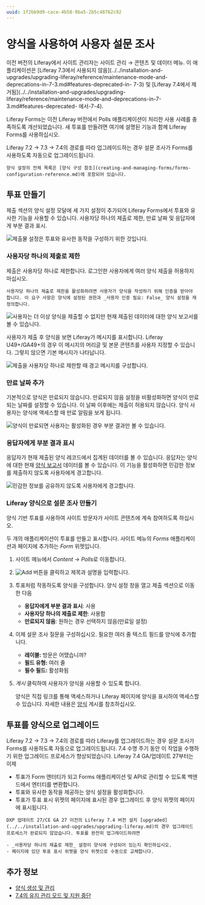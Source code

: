 ```yaml
---
uuid: 1f2bb9d9-cace-4b58-9ba5-2b5c48762c92
---
```


# 양식을 사용하여 사용자 설문 조사

이전 버전의 Liferay에서 사이트 관리자는 사이트 관리 &rarr; 콘텐츠 및 데이터 메뉴. 이 애플리케이션은 [Liferay 7.3에서 사용되지 않음](../../installation-and-upgrades/upgrading-liferay/reference/maintenance-mode-and-deprecations-in-7-3.md#features-deprecated-in- 7-3) 및 [Liferay 7.4에서 제거됨](../../installation-and-upgrades/upgrading-liferay/reference/maintenance-mode-and-deprecations-in-7-3.md#features-deprecated- 에서-7-4).

Liferay Forms는 이전 Liferay 버전에서 Polls 애플리케이션이 처리한 사용 사례를 충족하도록 개선되었습니다. 새 투표를 만들려면 여기에 설명된 기능과 함께 Liferay Forms를 사용하십시오.

Liferay 7.2 &rarr; 7.3 &rarr; 7.4의 경로를 따라 업그레이드하는 경우 설문 조사가 Forms를 사용하도록 자동으로 업그레이드됩니다.

```{note}
양식 설정의 전체 목록은 [양식 구성 참조](creating-and-managing-forms/forms-configuration-reference.md)에 포함되어 있습니다.
```

## 투표 만들기

제출 섹션의 양식 설정 모달에 세 가지 설정이 추가되어 Liferay Forms에서 투표와 유사한 기능을 사용할 수 있습니다. 사용자당 하나의 제출로 제한, 만료 날짜 및 응답자에게 부분 결과 표시.

![제출물 설정은 투표와 유사한 동작을 구성하기 위한 것입니다.](./using-forms-to-poll-users/images/01.png)

### 사용자당 하나의 제출로 제한

제출은 사용자당 하나로 제한합니다. 로그인한 사용자에게 여러 양식 제출을 허용하지 마십시오.

```{warning}
사용자당 하나의 제출로 제한을 활성화하려면 사용자가 양식을 작성하기 위해 인증을 받아야 합니다. 이 요구 사항은 양식에 설정된 권한과 _사용자 인증 필요: False_ 양식 설정을 재정의합니다.
```

![사용자는 더 이상 양식을 제출할 수 없지만 현재 제출된 데이터에 대한 양식 보고서를 볼 수 있습니다.](./using-forms-to-poll-users/images/03.png)

사용자가 제출 후 양식을 보면 Liferay가 메시지를 표시합니다. Liferay U49+/GA49+의 경우 이 메시지의 머리글 및 본문 콘텐츠를 사용자 지정할 수 있습니다. 그렇지 않으면 기본 메시지가 나타납니다.

![제출을 사용자당 하나로 제한할 때 경고 메시지를 구성합니다.](./using-forms-to-poll-users/images/05.png)

### 만료 날짜 추가

기본적으로 양식은 만료되지 않습니다. 만료되지 않음 설정을 비활성화하면 양식이 만료되는 날짜를 설정할 수 있습니다. 이 날짜 이후에는 제출이 허용되지 않습니다. 양식 사용자는 양식에 액세스할 때 만료 알림을 보게 됩니다.

![양식이 만료되면 사용자는 활성화된 경우 부분 결과만 볼 수 있습니다.](./using-forms-to-poll-users/images/04.png)

### 응답자에게 부분 결과 표시

응답자가 현재 제출된 양식 레코드에서 집계된 데이터를 볼 수 있습니다. 응답자는 양식에 대한 현재 [양식 보고서](../sharing-forms-and-managing-submissions/form-reports.md#show-partial-results-to-form-respondents) 데이터를 볼 수 있습니다. 이 기능을 활성화하면 민감한 정보를 제출하지 않도록 사용자에게 경고합니다.

![민감한 정보를 공유하지 않도록 사용자에게 경고합니다.](./using-forms-to-poll-users/images/02.png)

### Liferay 양식으로 설문 조사 만들기

양식 기반 투표를 사용하여 사이트 방문자가 사이트 콘텐츠에 계속 참여하도록 하십시오.

두 개의 애플리케이션이 투표를 만들고 표시합니다. 사이트 메뉴의 *Forms* 애플리케이션과 페이지에 추가하는 *Form* 위젯입니다.

1. 사이트 메뉴에서 *Content* &rarr; *Polls*로 이동합니다. 

1. ![Add](../../images/icon-add.png) 버튼을 클릭하고 제목과 설명을 입력합니다.

1. 투표처럼 작동하도록 양식을 구성합니다. 양식 설정 창을 열고 제출 섹션으로 이동한 다음 

   - **응답자에게 부분 결과 표시**: 사용
   - **사용자당 하나의 제출로 제한**: 사용함
   - **만료되지 않음**: 원하는 경우 선택하지 않음(만료일 설정)

1. 이제 설문 조사 질문을 구성하십시오. 필요한 여러 줄 텍스트 필드를 양식에 추가합니다.

   -  **레이블:** 방문은 어땠습니까?
   -  **필드 유형:** 여러 줄
   -  **필수 필드:** 활성화됨

1. *게시* 클릭하여 사용자가 양식을 사용할 수 있도록 합니다.
   
   양식은 직접 링크를 통해 액세스하거나 Liferay 페이지에 양식을 표시하여 액세스할 수 있습니다. 자세한 내용은 [양식](creating-and-managing-forms/creating-forms.md#publishing-a-form) 게시를 참조하십시오. 

## 투표를 양식으로 업그레이드

Liferay 7.2 &rarr; 7.3 &rarr; 7.4의 경로를 따라 Liferay를 업그레이드하는 경우 설문 조사가 Forms를 사용하도록 자동으로 업그레이드됩니다. 7.4 수명 주기 동안 이 작업을 수행하기 위한 업그레이드 프로세스가 향상되었습니다. Liferay 7.4 GA/업데이트 27부터는 이제

- 투표가 Form 엔터티가 되고 Forms 애플리케이션 및 API로 관리할 수 있도록 백엔드에서 엔터티를 변환합니다.
- 투표와 유사한 동작을 제공하는 양식 설정을 활성화합니다.
- 투표가 투표 표시 위젯의 페이지에 표시된 경우 업그레이드 후 양식 위젯의 페이지에 표시됩니다.

```{warning}
DXP 업데이트 27/CE GA 27 이전의 Liferay 7.4 버전 설치 [upgraded](../../installation-and-upgrades/upgrading-liferay.md)의 경우 업그레이드 프로세스가 완료되지 않았습니다. 투표를 완전히 업그레이드하려면

- _사용자당 하나의 제출로 제한_ 설정이 양식에 구성되어 있는지 확인하십시오.
- 페이지에 있던 투표 표시 위젯을 양식 위젯으로 수동으로 교체합니다.
```

## 추가 정보

- [양식 생성 및 관리](./creating-and-managing-forms.md)
- [7.4의 유지 관리 모드 및 지원 중단](../../installation-and-upgrades/upgrading-liferay/reference/maintenance-mode-and-deprecations-in-7-4.md)
